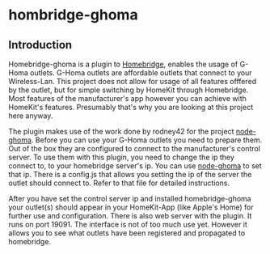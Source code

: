 # hombridge-ghoma

Introduction
------------

Homebridge-ghoma is a plugin to [Homebridge][], enables the usage of G-Homa outlets. G-Homa outlets are affordable outlets that connect to your Wireless-Lan. This project does not allow for usage of all features offfered by the outlet, but for simple switching by HomeKit through Homebridge. Most features of the manufacturer's app however you can achieve with HomeKit's features. Presumably that's why you are looking at this project here anyway.

  [homebridge]: https://github.com/nfarina/homebridge
  
The plugin makes use of the work done by rodney42 for the project [node-ghoma][]. Before you can use your G-Homa outlets you need to prepare them. Out of the box they are configured to connect to the manufacturer's control server. To use them with this plugin, you need to change the ip they connect to, to your homebridge server's ip. You can use [node-ghoma][] to set that ip. There is a config.js that allows you setting the ip of the server the outlet should connect to. Refer to that file for detailed instructions.

  [node-ghoma]: https://github.com/rodney42/node-ghoma
  
After you have set the control server ip and installed homebridge-ghoma your outlet(s) should appear in your HomeKit-App (like Apple's Home) for further use and configuration. There is also web server with the plugin. It runs on port 19091. The interface is not of too much use yet. However it allows you to see what outlets have been registered and propagated to homebridge. 